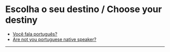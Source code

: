 # Escolha o seu destino / Choose your destiny

- [Você fala português?](HOW-TO-EMBED-AN-ETHER-PT.md)
- [Are not you portuguese native speaker?](HOW-TO-EMBED-AN-ETHER-EN.md)

---
